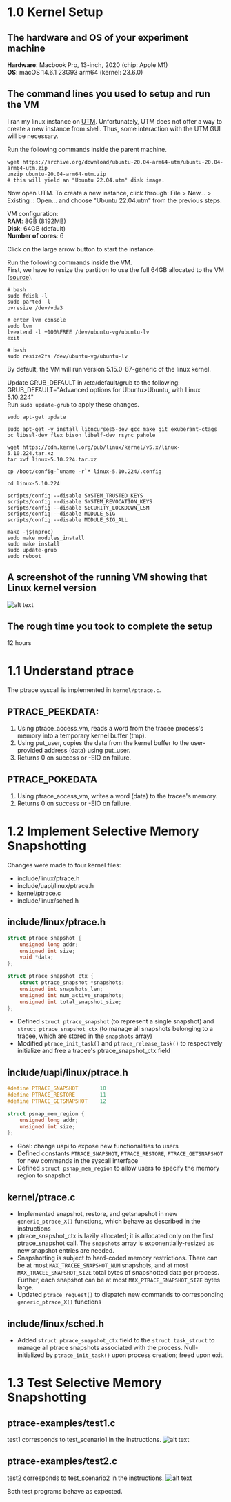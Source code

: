 # 1.0 Kernel Setup
## The hardware and OS of your experiment machine
**Hardware**: Macbook Pro, 13-inch, 2020 (chip: Apple M1)  
**OS**: macOS 14.6.1 23G93 arm64 (kernel: 23.6.0)

## The command lines you used to setup and run the VM
I ran my linux instance on [UTM](https://mac.getutm.app/).
Unfortunately, UTM does not offer a way to create a new instance from shell.
Thus, some interaction with the UTM GUI will be necessary.

Run the following commands inside the parent machine.
```console
wget https://archive.org/download/ubuntu-20.04-arm64-utm/ubuntu-20.04-arm64-utm.zip
unzip ubuntu-20.04-arm64-utm.zip
# this will yield an "Ubuntu 22.04.utm" disk image.
```
Now open UTM. To create a new instance, click through: File > New... > Existing :: Open...
and choose "Ubuntu 22.04.utm" from the previous steps.

VM configuration:  
**RAM**: 8GB (8192MB)  
**Disk**: 64GB (default)  
**Number of cores**: 6

Click on the large arrow button to start the instance.

Run the following commands inside the VM.  
First, we have to resize the partition to use the full 64GB allocated to the VM
([source](https://www.albertyw.com/note/resizing-ubuntu-utm)).
```console
# bash
sudo fdisk -l
sudo parted -l
pvresize /dev/vda3

# enter lvm console
sudo lvm
lvextend -l +100%FREE /dev/ubuntu-vg/ubuntu-lv
exit

# bash
sudo resize2fs /dev/ubuntu-vg/ubuntu-lv
```

By default, the VM will run version 5.15.0-87-generic of the linux kernel.

Update GRUB_DEFAULT in /etc/default/grub to the following:  
GRUB_DEFAULT="Advanced options for Ubuntu>Ubuntu, with Linux 5.10.224"  
Run `sudo update-grub` to apply these changes.

```console
sudo apt-get update

sudo apt-get -y install libncurses5-dev gcc make git exuberant-ctags bc libssl-dev flex bison libelf-dev rsync pahole

wget https://cdn.kernel.org/pub/linux/kernel/v5.x/linux-5.10.224.tar.xz
tar xvf linux-5.10.224.tar.xz

cp /boot/config-`uname -r`* linux-5.10.224/.config

cd linux-5.10.224

scripts/config --disable SYSTEM_TRUSTED_KEYS
scripts/config --disable SYSTEM_REVOCATION_KEYS
scripts/config --disable SECURITY_LOCKDOWN_LSM
scripts/config --disable MODULE_SIG
scripts/config --disable MODULE_SIG_ALL

make -j$(nproc)
sudo make modules_install
sudo make install
sudo update-grub
sudo reboot
```

## A screenshot of the running VM showing that Linux kernel version
![alt text](./data/vmlinux-5.10.224.png "VM running 5.10.224")

## The rough time you took to complete the setup  
12 hours

# 1.1 Understand ptrace
The ptrace syscall is implemented in `kernel/ptrace.c`.

## PTRACE_PEEKDATA:
1. Using ptrace_access_vm, reads a word from the tracee process's memory into a temporary kernel buffer (tmp).
2. Using put_user, copies the data from the kernel buffer to the user-provided address (data) using put_user.
3. Returns 0 on success or -EIO on failure.

## PTRACE_POKEDATA
1. Using ptrace_access_vm, writes a word (data) to the tracee's memory.
2. Returns 0 on success or -EIO on failure.

# 1.2 Implement Selective Memory Snapshotting
Changes were made to four kernel files:
- include/linux/ptrace.h
- include/uapi/linux/ptrace.h
- kernel/ptrace.c
- include/linux/sched.h

## include/linux/ptrace.h
```c
struct ptrace_snapshot {
	unsigned long addr;
	unsigned int size;
	void *data;
};

struct ptrace_snapshot_ctx {
	struct ptrace_snapshot *snapshots;
	unsigned int snapshots_len;
	unsigned int num_active_snapshots;
	unsigned int total_snapshot_size;
};
```

- Defined `struct ptrace_snapshot` (to represent a single snapshot) and `struct ptrace_snapshot_ctx` (to manage all snapshots belonging to a tracee, which are stored in the `snapshots` array)
- Modified `ptrace_init_task()` and `ptrace_release_task()` to respectively initialize and free a tracee's ptrace_snapshot_ctx field


## include/uapi/linux/ptrace.h
```c
#define PTRACE_SNAPSHOT		  10
#define PTRACE_RESTORE		  11
#define PTRACE_GETSNAPSHOT	  12

struct psnap_mem_region {
	unsigned long addr;
	unsigned int size;
};
```
- Goal: change uapi to expose new functionalities to users
- Defined constants `PTRACE_SNAPSHOT`, `PTRACE_RESTORE`, `PTRACE_GETSNAPSHOT` for new commands in the syscall interface
- Defined `struct psnap_mem_region` to allow users to specify the memory region to snapshot

## kernel/ptrace.c
- Implemented snapshot, restore, and getsnapshot in new `generic_ptrace_X()` functions, which behave as described in the instructions
- ptrace_snapshot_ctx is lazily allocated; it is allocated only on the first ptrace_snapshot call. The `snapshots` array
is exponentially-resized as new snapshot entries are needed.
- Snapshotting is subject to hard-coded memory restrictions. There can be at most `MAX_TRACEE_SNAPSHOT_NUM` snapshots, and at most `MAX_TRACEE_SNAPSHOT_SIZE` total bytes of snapshotted data per process. Further, each snapshot can be at most `MAX_PTRACE_SNAPSHOT_SIZE` bytes large.
- Updated `ptrace_request()` to dispatch new commands to corresponding `generic_ptrace_X()` functions

## include/linux/sched.h
- Added `struct ptrace_snapshot_ctx` field to the `struct task_struct` to manage all ptrace snapshots associated with the process. Null-initialized by `ptrace_init_task()` upon process creation; freed upon exit.



# 1.3 Test Selective Memory Snapshotting
## ptrace-examples/test1.c
test1 corresponds to test_scenario1 in the instructions.
![alt text](./data/test1.png "test1")


## ptrace-examples/test2.c
test2 corresponds to test_scenario2 in the instructions.
![alt text](./data/test2.png "test2")


Both test programs behave as expected.

